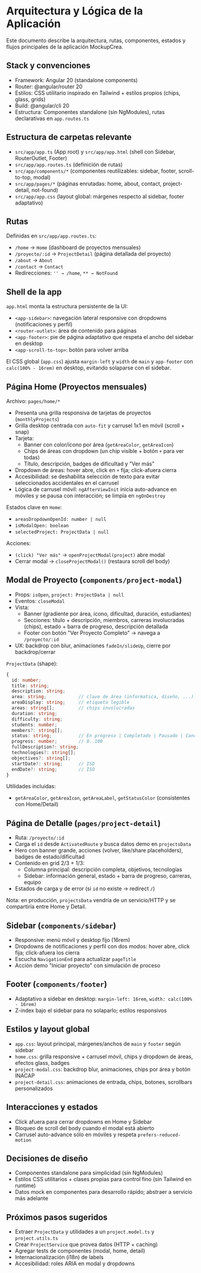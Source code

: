 # Arquitectura y Lógica de la Aplicación

Este documento describe la arquitectura, rutas, componentes, estados y flujos principales de la aplicación MockupCrea.

## Stack y convenciones

- Framework: Angular 20 (standalone components)
- Router: @angular/router 20
- Estilos: CSS utilitario inspirado en Tailwind + estilos propios (chips, glass, grids)
- Build: @angular/cli 20
- Estructura: Componentes standalone (sin NgModules), rutas declarativas en `app.routes.ts`

## Estructura de carpetas relevante

- `src/app/app.ts` (App root) y `src/app/app.html` (shell con Sidebar, RouterOutlet, Footer)
- `src/app/app.routes.ts` (definición de rutas)
- `src/app/components/*` (componentes reutilizables: sidebar, footer, scroll-to-top, modal)
- `src/app/pages/*` (páginas enrutadas: home, about, contact, project-detail, not-found)
- `src/app/app.css` (layout global: márgenes respecto al sidebar, footer adaptativo)

## Rutas

Definidas en `src/app/app.routes.ts`:

- `/home` → `Home` (dashboard de proyectos mensuales)
- `/proyecto/:id` → `ProjectDetail` (página detallada del proyecto)
- `/about` → `About`
- `/contact` → `Contact`
- Redirecciones: `'' → /home`, `** → NotFound`

## Shell de la app

`app.html` monta la estructura persistente de la UI:

- `<app-sidebar>`: navegación lateral responsive con dropdowns (notificaciones y perfil)
- `<router-outlet>`: área de contenido para páginas
- `<app-footer>`: pie de página adaptativo que respeta el ancho del sidebar en desktop
- `<app-scroll-to-top>`: botón para volver arriba

El CSS global (`app.css`) ajusta `margin-left` y `width` de `main` y `app-footer` con `calc(100% - 16rem)` en desktop, evitando solaparse con el sidebar.

## Página Home (Proyectos mensuales)

Archivo: `pages/home/*`

- Presenta una grilla responsiva de tarjetas de proyectos (`monthlyProjects`)
- Grilla desktop centrada con `auto-fit` y carrusel 1x1 en móvil (scroll + snap)
- Tarjeta:
  - Banner con color/ícono por área (`getAreaColor`, `getAreaIcon`)
  - Chips de áreas con dropdown (un chip visible + botón `+` para ver todas)
  - Título, descripción, badges de dificultad y "Ver más"
- Dropdown de áreas: hover abre, click en `+` fija; click-afuera cierra
- Accesibilidad: se deshabilita selección de texto para evitar seleccionados accidentales en el carrusel
- Lógica de carrusel móvil: `ngAfterViewInit` inicia auto-advance en móviles y se pausa con interacción; se limpia en `ngOnDestroy`

Estados clave en `Home`:

- `areasDropdownOpenId: number | null`
- `isModalOpen: boolean`
- `selectedProject: ProjectData | null`

Acciones:

- `(click) "Ver más"` → `openProjectModal(project)` abre modal
- Cerrar modal → `closeProjectModal()` (restaura scroll del body)

## Modal de Proyecto (`components/project-modal`)

- Props: `isOpen`, `project: ProjectData | null`
- Eventos: `closeModal`
- Vista:
  - Banner (gradiente por área, icono, dificultad, duración, estudiantes)
  - Secciones: título + descripción, miembros, carreras involucradas (chips), estado + barra de progreso, descripción detallada
  - Footer con botón "Ver Proyecto Completo" → navega a `/proyecto/:id`
- UX: backdrop con blur, animaciones `fadeIn/slideUp`, cierre por backdrop/cerrar

`ProjectData` (shape):

```ts
{
  id: number;
  title: string;
  description: string;
  area: string;            // clave de área (informatica, diseño, ...)
  areaDisplay: string;     // etiqueta legible
  areas: string[];         // chips involucradas
  duration: string;
  difficulty: string;
  students: number;
  members?: string[];
  status: string;          // En progreso | Completado | Pausado | Cancelado
  progress: number;        // 0..100
  fullDescription?: string;
  technologies?: string[];
  objectives?: string[];
  startDate?: string;      // ISO
  endDate?: string;        // ISO
}
```

Utilidades incluidas:

- `getAreaColor`, `getAreaIcon`, `getAreaLabel`, `getStatusColor` (consistentes con Home/Detail)

## Página de Detalle (`pages/project-detail`)

- Ruta: `/proyecto/:id`
- Carga el `id` desde `ActivatedRoute` y busca datos demo en `projectsData`
- Hero con banner grande, acciones (volver, like/share placeholders), badges de estado/dificultad
- Contenido en grid 2/3 + 1/3:
  - Columna principal: descripción completa, objetivos, tecnologías
  - Sidebar: información general, estado + barra de progreso, carreras, equipo
- Estados de carga y de error (si `id` no existe → redirect `/`)

Nota: en producción, `projectsData` vendría de un servicio/HTTP y se compartiría entre Home y Detail.

## Sidebar (`components/sidebar`)

- Responsive: menú móvil y desktop fijo (16rem)
- Dropdowns de notificaciones y perfil con dos modos: hover abre, click fija; click-afuera los cierra
- Escucha `NavigationEnd` para actualizar `pageTitle`
- Acción demo "Iniciar proyecto" con simulación de proceso

## Footer (`components/footer`)

- Adaptativo a sidebar en desktop: `margin-left: 16rem`, `width: calc(100% - 16rem)`
- Z-index bajo el sidebar para no solaparlo; estilos responsivos

## Estilos y layout global

- `app.css`: layout principal, márgenes/anchos de `main` y `footer` según sidebar
- `home.css`: grilla responsive + carrusel móvil, chips y dropdown de áreas, efectos glass, badges
- `project-modal.css`: backdrop blur, animaciones, chips por área y botón INACAP
- `project-detail.css`: animaciones de entrada, chips, botones, scrollbars personalizados

## Interacciones y estados

- Click afuera para cerrar dropdowns en Home y Sidebar
- Bloqueo de scroll del body cuando el modal está abierto
- Carrusel auto-advance sólo en móviles y respeta `prefers-reduced-motion`

## Decisiones de diseño

- Componentes standalone para simplicidad (sin NgModules)
- Estilos CSS utilitarios + clases propias para control fino (sin Tailwind en runtime)
- Datos mock en componentes para desarrollo rápido; abstraer a servicio más adelante

## Próximos pasos sugeridos

- Extraer `ProjectData` y utilidades a un `project.model.ts` y `project.utils.ts`
- Crear `ProjectService` que provea datos (HTTP + caching)
- Agregar tests de componentes (modal, home, detail)
- Internacionalización (i18n) de labels
- Accesibilidad: roles ARIA en modal y dropdowns
